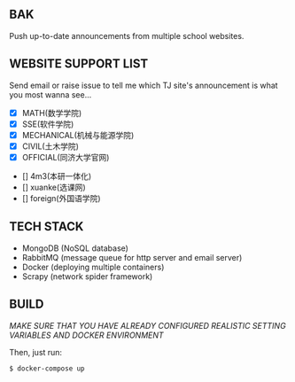 BAK
-------
Push up-to-date announcements from multiple school websites.

## WEBSITE SUPPORT LIST
Send email or raise issue to tell me which TJ site's announcement is what you most wanna see... 
- [x] MATH(数学学院)
- [x] SSE(软件学院)
- [x] MECHANICAL(机械与能源学院)
- [x] CIVIL(土木学院)
- [x] OFFICIAL(同济大学官网)
- [] 4m3(本研一体化)
- [] xuanke(选课网)
- [] foreign(外国语学院)


## TECH STACK
- MongoDB (NoSQL database)
- RabbitMQ (message queue for http server and email server)
- Docker (deploying multiple containers)
- Scrapy (network spider framework)

## BUILD
*MAKE SURE THAT YOU HAVE ALREADY CONFIGURED REALISTIC SETTING VARIABLES AND DOCKER ENVIRONMENT*

Then, just run:
```
$ docker-compose up
```

